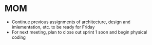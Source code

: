 # MOM
* Continue previous assignments of architecture, design and imlementation, etc. to be ready for Friday
* For next meeting, plan to close out sprint 1 soon and begin physical coding
